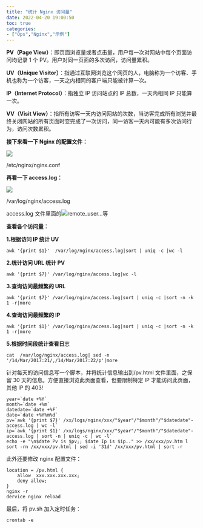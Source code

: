 ```yaml
---
title: "统计 Nginx 访问量"
date: 2022-04-20 19:00:50
toc: true
categories:
- ["Ops","Nginx","示例"]
---
```


**PV（Page View）**：即页面浏览量或者点击量，用户每一次对网站中每个页面访问均记录 1 个 PV。用户对同一页面的多次访问，访问量累积。

**UV（Unique Visitor）**：指通过互联网浏览这个网页的人，电脑称为一个访客、手机也称为一个访客，一天之内相同的客户端只能被计算一次。

**IP（Internet Protocol）**：指独立 IP 访问站点的 IP 总数，一天内相同 IP 只能算一次。

**VV（Visit View）**：指所有访客一天内访问网站的次数，当访客完成所有浏览并最终关闭网站的所有页面时变完成了一次访问，同一访客一天内可能有多次访问行为，访问次数累积。

**接下来看一下 Nginx 的配置文件：**

![](https://file.wulicode.com/note/2021/11-11/17-22-29150.png#id=bBR9x&originHeight=121&originWidth=696&originalType=binary&ratio=1&rotation=0&showTitle=false&status=done&style=none&title=)

/etc/nginx/nginx.conf

**再看一下 access.log：**

![](https://file.wulicode.com/note/2021/11-11/17-22-42804.png#id=GHyoq&originHeight=169&originWidth=885&originalType=binary&ratio=1&rotation=0&showTitle=false&status=done&style=none&title=)

/var/log/nginx/access.log

access.log 文件里面的![](https://file.wulicode.com/yuque/202208/24/23/2027Lf0JZt67.svg)remote_user...等

**查看各个访问量：**

**1.根据访问 IP 统计 UV**



```
awk '{print $1}'  /var/log/nginx/access.log|sort | uniq -c |wc -l
```
**2.统计访问 URL 统计 PV**
```
awk '{print $7}' /var/log/nginx/access.log|wc -l
```
**3.查询访问最频繁的 URL**
```
awk '{print $7}' /var/log/nginx/access.log|sort | uniq -c |sort -n -k 1 -r|more
```
**4.查询访问最频繁的 IP**
```
awk '{print $1}' /var/log/nginx/access.log|sort | uniq -c |sort -n -k 1 -r|more
```
**5.根据时间段统计查看日**志
```
cat  /var/log/nginx/access.log| sed -n '/14/Mar/2017:21/,/14/Mar/2017:22/p'|more
```
针对每天的访问信息写一个脚本，并将统计信息输出到/pv.html 文件里面，之保留 30 天的信息。方便直接浏览此页面查看，但要限制特定 IP 才能访问此页面，其他 IP 的 403!
```
year=`date +%Y`
month=`date +%m`
datedate=`date +%F`
date=`date +%Y%m%d`
pv=`awk '{print $7}' /xx/logs/nginx/xxx/"$year"/"$month"/"$datedate"-access.log | wc -l`
ip=`awk '{print $1}' /xx/logs/nginx/xxx/"$year"/"$month"/"$datedate"-access.log | sort -n | uniq -c | wc -l`
echo -e "\n$date Pv is $pv;; $date Ip is $ip.." >> /xx/xxx/pv.htm l sort -rn /xx/xxx/pv.html | sed -i '31d' /xx/xxx/pv.html | sort -r
```
此外还要修改 nginx 配置文件：
```
location = /pv.html {
    allow  xxx.xxx.xxx.xxx;
    deny allow;
}
nginx -r
dervice nginx reload
```
最后，将 pv.sh 加入定时任务：
```
crontab -e
```

